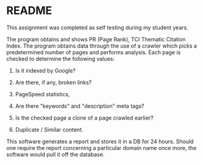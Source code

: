 # README #

This assignment was completed as self testing during my student years.

The program obtains and shows PR (Page Rank),  TCI Thematic Citation Index. The program obtains data through the use of a crawler which picks a predetermined number of pages and performs analysis. Each page is checked to determine the following values:


1. Is it indexed by Google?

2. Are there, if any, broken links?


3. PageSpeed statistics,


4. Are there "keywords" and "description" meta tags?


5. Is the checked page a clone of a page crawled earlier?


6. Duplicate / Similar content.

This software generates a report and stores it in a DB for 24 hours. Should one require the report concerning a particular domain name once more, the software would pull it off the database.